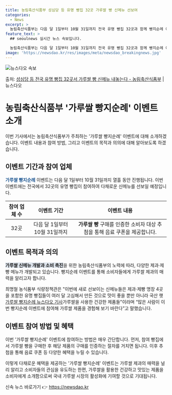 ```yaml
---
title: 농림축산식품부 성심당 등 유명 빵집 32곳 가루쌀 빵 신메뉴 선보여
categories:
  - News
excerpt: >
  농림축산식품부는 다음 달 1일부터 10월 31일까지 전국 유명 빵집 32곳과 함께 빵지순례 이벤트를 한다고 …
feature_text: >
  ## seoulnews 실시간 뉴스 속보입니다.

  농림축산식품부는 다음 달 1일부터 10월 31일까지 전국 유명 빵집 32곳과 함께 빵지순례 이벤트를 한다고 …
image: 'https://newsdao.kr/res/images/meta/newsdao_breakingnews.jpg'
---
```


![뉴스다오 속보](https://newsdao.kr/res/images/meta/newsdao_breakingnews.jpg)

<p>출처: <a href="https://newsdao.kr/3967" rel="dofollow">성심당 등 전국 유명 빵집 32곳서 가루쌀 빵 신메뉴 내놓는다  - 농림축산식품부</a> | 뉴스다오</p>

<h1>농림축산식품부 '가루쌀 빵지순례' 이벤트 소개</h1>

<p data-ke-size="size16">이번 기사에서는 농림축산식품부가 주최하는 '가루쌀 빵지순례' 이벤트에 대해 소개하겠습니다. 이벤트 내용과 참여 방법, 그리고 이벤트의 목적과 의의에 대해 알아보도록 하겠습니다.</p>

<h2 data-ke-size="size26">이벤트 기간과 참여 업체</h2>

<p><b><span style="color: #1a5490;">가루쌀 빵지순례</span></b> 이벤트는 다음 달 1일부터 10월 31일까지 열흘 동안 진행됩니다. 이번 이벤트에는 전국에서 32곳의 유명 빵집이 참여하여 다채로운 신메뉴를 선보일 예정입니다.</p>

<table>
<thead>
<tr>
<th style="text-align: center;">참여 업체 수</th>
<th style="text-align: center;">이벤트 기간</th>
<th style="text-align: center;">이벤트 내용</th>
</tr>
</thead>
<tbody>
<tr>
<td style="text-align: center;">32곳</td>
<td style="text-align: center;">다음 달 1일부터 10월 31일까지</td>
<td style="text-align: center;"><b>가루쌀 빵</b> 구매를 인증한 소비자 대상 추첨을 통해 음료 쿠폰을 제공합니다.</td>
</tr>
</tbody>
</table>

<h2 data-ke-size="size26">이벤트 목적과 의의</h2>

<p><b><span style="background-color: #21538527;">가루쌀 신메뉴 개발과 소비 촉진</span></b>을 위한 농림축산식품부의 노력에 따라, 다양한 제과·제빵 메뉴가 개발되고 있습니다. 빵지순례 이벤트를 통해 소비자들에게 가루쌀 제과의 매력을 알리고자 합니다.</p>

<p>최명철 농식품부 식량정책관은 "이번에 새로 선보이는 신메뉴들은 제과·제빵 명장 4곳을 포함한 유명 빵집들이 여러 달 고심해서 만든 것으로 맛이 좋을 뿐만 아니라 국산 햇<a href="https://newsdao.kr/3967" target="_blank" rel="noopener">가루쌀 빵지순례 뉴스다오 기사</a>가루쌀</a>을 사용한 건강한 제품들"이라며 “많은 사람이 이번 빵지순례 이벤트에 참여해 가루쌀 제품을 경험해 보기 바란다”고 말했습니다.</p>

<h2 data-ke-size="size26">이벤트 참여 방법 및 혜택</h2>

<p>이번 '가루쌀 빵지순례' 이벤트에 참여하는 방법은 매우 간단합니다. 먼저, 참여 빵집에서 가루쌀 빵을 구매한 후 해당 제품의 구매를 인증하는 절차를 거치면 됩니다. 이후 추첨을 통해 음료 쿠폰 등 다양한 혜택을 누릴 수 있습니다.</p>

<p>이렇게 다채로운 혜택을 제공하는 '가루쌀 빵지순례' 이벤트는 가루쌀 제과의 매력을 널리 알리고 소비자들의 관심을 유도하는 한편, 가루쌀을 활용한 건강하고 맛있는 제품을 소비자에게 소개함으로써 국내 가루쌀 시장의 활성화에 기여할 것으로 기대됩니다.</p>

<p data-ke-size="size16"></p> 

신속 뉴스 바로가기 👉 <a href="https://newsdao.kr" rel="dofollow">https://newsdao.kr</a>


